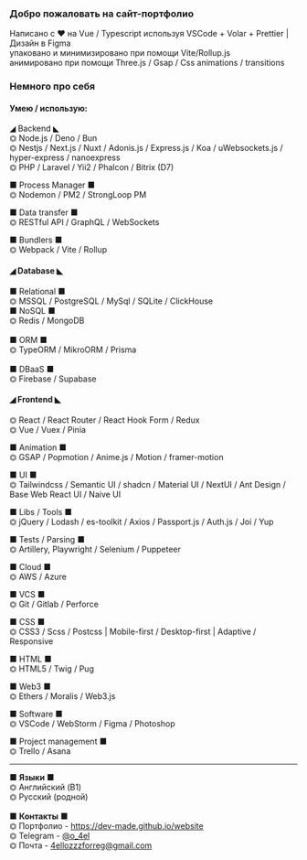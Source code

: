 ### Добро пожаловать на сайт-портфолио

Написано с ♥️ на Vue / Typescript используя VSCode + Volar + Prettier | Дизайн в Figma<br>
упаковано и минимизировано при помощи Vite/Rollup.js<br>
анимировано при помощи Three.js / Gsap / Css animations / transitions<br>

### Немного про себя

#### Умею / использую:

◢ Backend ◣
<br>
⏣ Node.js / Deno / Bun
<br>
⏣ Nestjs / Next.js / Nuxt / Adonis.js / Express.js / Koa / uWebsockets.js / hyper-express / nanoexpress
<br>
⏣ PHP / Laravel / Yii2 / Phalcon / Bitrix (D7)
<br>

■ Process Manager ■
<br>
⏣ Nodemon / PM2 / StrongLoop PM
<br>

■ Data transfer ■
<br>
⏣ RESTful API / GraphQL / WebSockets
<br>

■ Bundlers ■
<br>
⏣ Webpack / Vite / Rollup
<br>

#### ◢ Database ◣

■ Relational ■
<br>
⏣ MSSQL / PostgreSQL / MySql / SQLite / ClickHouse
<br>
■ NoSQL ■
<br>
⏣ Redis / MongoDB
<br><br>
■ ORM ■
<br>
⏣ TypeORM / MikroORM / Prisma
<br><br>
■ DBaaS ■
<br>
⏣ Firebase / Supabase
<br>

#### ◢ Frontend ◣

⏣ React / React Router / React Hook Form / Redux
<br>
⏣ Vue / Vuex / Pinia
<br>

■ Animation ■
<br>
⏣ GSAP / Popmotion / Anime.js / Motion / framer-motion
<br>

■ UI ■
<br>
⏣ Tailwindcss / Semantic UI / shadcn / Material UI / NextUI / Ant Design / Base Web React UI / Naive UI
<br>

■ Libs / Tools ■
<br>
⏣ jQuery / Lodash / es-toolkit / Axios / Passport.js / Auth.js / Joi / Yup
<br>

■ Tests / Parsing ■
<br>
⏣ Artillery, Playwright / Selenium / Puppeteer
<br>

■ Cloud ■
<br>
⏣ AWS / Azure
<br>

■ VCS ■
<br>
⏣ Git / Gitlab / Perforce
<br>

■ CSS ■
<br>
⏣ CSS3 / Scss / Postcss | Mobile-first / Desktop-first | Adaptive / Responsive
<br>

■ HTML ■
<br>
⏣ HTML5 / Twig / Pug
<br>

■ Web3 ■
<br>
⏣ Ethers / Moralis / Web3.js
<br>

■ Software ■
<br>
⏣ VSCode / WebStorm / Figma / Photoshop
<br>

■ Project management ■
<br>
⏣ Trello / Asana
<br>

---

■ <b>Языки</b> ■
<br>
⏣ Английский (B1)
<br>
⏣ Русский (родной)
<br><br>
■ <b>Контакты</b> ■
<br>
⏣ Портфолио - https://dev-made.github.io/website
<br>
⏣ Telegram - [@o_4el](https://t.me/o_4el)
<br>
⏣ Почта - 4ellozzzforreg@gmail.com

<!--
<br>
⏣ [GitHub](https://github.com/dev-made)
-->
